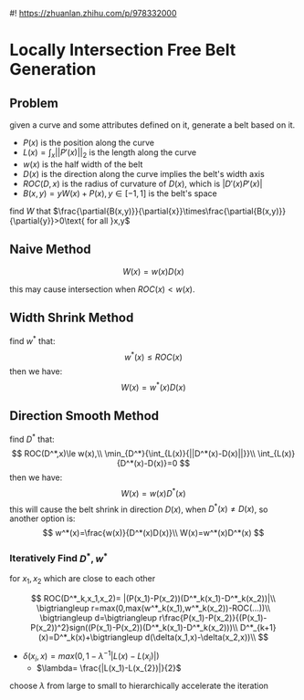 #! https://zhuanlan.zhihu.com/p/978332000
# Locally Intersection Free Belt Generation
## Problem
given a curve and some attributes defined on it, generate a belt based on it.
- $P(x)$ is the position along the curve
- $L(x)=\int_{x}{||P'(x)||_2}$ is the length along the curve
- $w(x)$ is the half width of the belt
- $D(x)$ is the direction along the curve implies the belt's width axis
- $ROC(D,x)$ is the radius of curvature of $D(x)$, which is $|D'(x)P'(x)|$
- $B(x,y)=yW(x)+P(x),y\in [-1,1]$ is the belt's space
  
find $W$ that $\frac{\partial{B(x,y)}}{\partial{x}}\times\frac{\partial{B(x,y)}}{\partial{y}}>0\text{ for all }x,y$ 
## Naive Method
$$W(x)=w(x)D(x)$$

this may cause intersection when $ROC(x)<w(x)$.
## Width Shrink Method
find $w^*$ that:
$$w^*(x)\le ROC(x)$$
then we have:
$$W(x)=w^*(x)D(x)$$
## Direction Smooth Method
find $D^*$ that:
$$
ROC(D^*,x)\le w(x),\\
\min_{D^*}{\int_{L(x)}{||D^*(x)-D(x)||}}\\
\int_{L(x)}{D^*(x)-D(x)}=0
$$
then we have:
$$W(x)=w(x)D^*(x)$$
this will cause the belt shrink in direction $D(x)$, when $D^*(x)\ne D(x)$, so another option is:
$$
w^*(x)=\frac{w(x)}{D^*(x)D(x)}\\
W(x)=w^*(x)D^*(x)
$$
### Iteratively Find $D^*,w^*$
for $x_1,x_2$ which are close to each other

$$
ROC(D^*_k,x_1,x_2)= |(P(x_1)-P(x_2))(D^*_k(x_1)-D^*_k(x_2))|\\
\bigtriangleup r=max(0,max(w^*_k(x_1),w^*_k(x_2))-ROC(...))\\
\bigtriangleup d=\bigtriangleup r\frac{P(x_1)-P(x_2)}{(P(x_1)-P(x_2))^2}sign((P(x_1)-P(x_2))(D^*_k(x_1)-D^*_k(x_2)))\\
D^*_{k+1}(x)=D^*_k(x)+\bigtriangleup d(\delta(x_1,x)-\delta(x_2,x))\\
$$
- $\delta(x_i,x)=max(0,1- \lambda^{-1}|L(x)-L(x_i)|)$
  - $\lambda= \frac{|L(x_1)-L(x_{2})|}{2}$

choose $\lambda$ from large to small to hierarchically accelerate the iteration 


